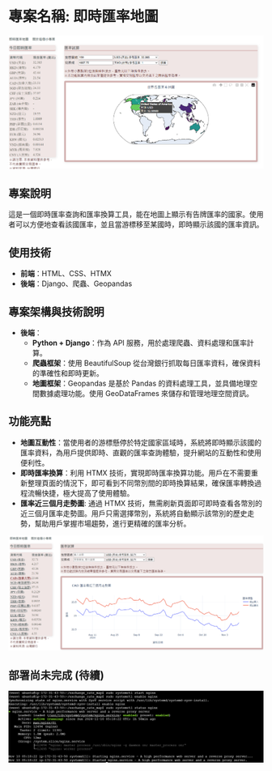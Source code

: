 # 專案名稱: 即時匯率地圖

![alt text](static/images/image.png)


## 專案說明
這是一個即時匯率查詢和匯率換算工具，能在地圖上顯示有告牌匯率的國家。使用者可以方便地查看該國匯率，並且當游標移至某國時，即時顯示該國的匯率資訊。

## 使用技術
- **前端**：HTML、CSS、HTMX
- **後端**：Django、爬蟲、Geopandas

## 專案架構與技術說明
- **後端**：
  - **Python + Django**：作為 API 服務，用於處理爬蟲、資料處理和匯率計算。
  - **爬蟲框架**：使用 BeautifulSoup 從台灣銀行抓取每日匯率資料，確保資料的準確性和即時更新。
  - **地圖框架**：Geopandas 是基於 Pandas 的資料處理工具，並具備地理空間數據處理功能。使用 GeoDataFrames 來儲存和管理地理空間資訊。

## 功能亮點
- **地圖互動性**：當使用者的游標懸停於特定國家區域時，系統將即時顯示該國的匯率資料，為用戶提供即時、直觀的匯率查詢體驗，提升網站的互動性和使用便利性。
- **即時匯率換算**：利用 HTMX 技術，實現即時匯率換算功能。用戶在不需要重新整理頁面的情況下，即可看到不同幣別間的即時換算結果，確保匯率轉換過程流暢快捷，極大提高了使用體驗。
- **匯率近三個月走勢圖**: 通過 HTMX 技術，無需刷新頁面即可即時查看各幣別的近三個月匯率走勢圖。用戶只需選擇幣別，系統將自動顯示該幣別的歷史走勢，幫助用戶掌握市場趨勢，進行更精確的匯率分析。

![alt text](static/images/rate_history.png)

## 部署尚未完成 (待續)

![alt text](static/images/nginx.png)